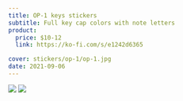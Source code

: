 ```yaml
---
title: OP-1 keys stickers
subtitle: Full key cap colors with note letters
product:
  price: $10-12
  link: https://ko-fi.com/s/e1242d6365

cover: stickers/op-1/op-1.jpg
date: 2021-09-06
---
```


<img src="/media/stickers/op-1/op-12.jpg">

<img src="/media/stickers/op-1/op-1.jpg">
